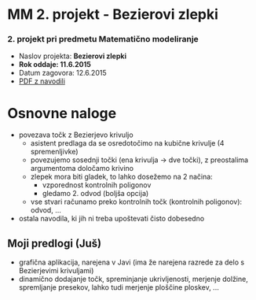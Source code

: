 # MM 2. projekt - Bezierovi zlepki #

### 2. projekt pri predmetu Matematično modeliranje ###

* Naslov projekta: __Bezierovi zlepki__
* __Rok oddaje: 11.6.2015__
* Datum zagovora: 12.6.2015
* [PDF z navodili](https://ucilnica.fri.uni-lj.si/pluginfile.php/53537/mod_page/content/15/M_bezier.pdf)

Osnovne naloge
==============
* povezava točk z Bezierjevo krivuljo
	* asistent predlaga da se osredotočimo na kubične krivulje (4 spremenljivke)
	* povezujemo sosednji točki (ena krivulja -> dve točki), z preostalima argumentoma določamo krivino
	* zlepek mora biti gladek, to lahko dosežemo na 2 načina:
		* vzporednost kontrolnih poligonov
		* gledamo 2. odvod (boljša opcija)
	* vse stvari računamo preko kontrolnih točk (kontrolnih poligonov): odvod, ...
* ostala navodila, ki jih ni treba upoštevati čisto dobesedno

Moji predlogi (Juš)
-------------------
* grafična aplikacija, narejena v Javi (ima že narejena razrede za delo s Bezierjevimi krivuljami)
* dinamično dodajanje točk, spreminjanje ukrivljenosti, merjenje dolžine, spremljanje presekov, lahko tudi merjenje ploščine ploskev, ...
